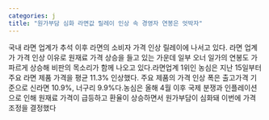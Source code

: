 ```yaml
---
categories: j
title: "원가부담 심화 라면값 릴레이 인상 속 경영자 연봉은 엇박자"
---
```

 국내 라면 업계가 추석 이후 라면의 소비자 가격 인상 릴레이에 나서고 있다. 라면 업계가 가격 인상 이유로 원재료 가격 상승을 들고 있는 가운데 일부 오너 일가의 연봉도 가파르게 상승해 비판의 목소리가 함께 나오고 있다.라면업계 1위인 농심은 지난 15일부터 주요 라면 제품 가격을 평균 11.3% 인상했다. 주요 제품의 가격 인상 폭은 출고가격 기준으로 신라면 10.9%, 너구리 9.9%다.농심은 올해 4월 이후 국제 분쟁과 인플레이션으로 인해 원재료 가격이 급등하고 환율이 상승하면서 원가부담이 심화돼 이번에 가격 조정을 결정했다